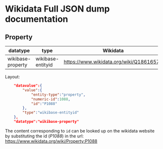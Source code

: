 # Wikidata Full JSON dump documentation

## Property

|datatype|type|Wikidata|Properties
|---|---|----|---|
|wikibase-property|wikibase-entityid|<https://www.wikidata.org/wiki/Q18616576>|<https://www.wikidata.org/wiki/Special:ListProperties/wikibase-property>

Layout:

```` json
    "datavalue":{
        "value":{
            "entity-type":"property",
            "numeric-id":1088,
            "id":"P1088"
        },
        "type":"wikibase-entityid"
    },
    "datatype":"wikibase-property"
````

The content corresponding to  ``id`` can be looked up on the wikidata website by
substituting the id (*P1088*) in the url: <https://www.wikidata.org/wiki/Property:P1088>
